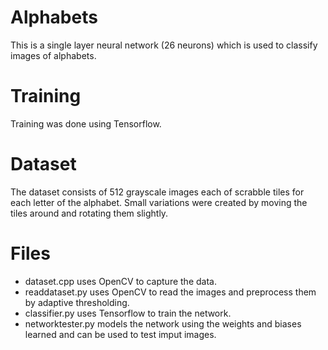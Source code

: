 # Alphabets
This is a single layer neural network (26 neurons) which is used to classify images of alphabets.

Training
========
Training was done using Tensorflow.

Dataset
=======

The dataset consists of 512 grayscale images each of scrabble tiles for each letter of the alphabet.
Small variations were created by moving the tiles around and rotating them slightly.

Files
=====
* dataset.cpp uses OpenCV to capture the data. 
* readdataset.py uses OpenCV to read the images and preprocess them by adaptive thresholding.
* classifier.py uses Tensorflow to train the network.
* networktester.py models the network using the weights and biases learned and can be used to test imput images.
